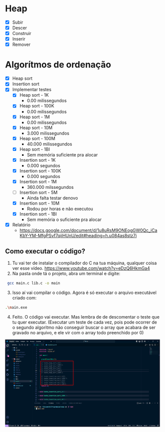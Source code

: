 # Heap

- [x]  Subir
- [x]  Descer
- [x]  Construir
- [x]  Inserir
- [x]  Remover

# Algorítmos de ordenação
- [x]  Heap sort
- [x]  Insertion sort
- [x]  Implementar testes
    - [x]  Heap sort - 1K
        - 0.00 milissegundos
    - [x]  Heap sort - 100K
        - 0.00 milissegundos
    - [x]  Heap sort - 1M
        - 0.00 milissegundos
    - [x]  Heap sort - 10M
        - 3.000 milissegundos
    - [x]  Heap sort - 100M
        - 40.000 milissegundos
    - [x]  Heap sort - 1BI
        - Sem memória suficiente pra alocar
    - [x]  Insertion sort - 1K
        - 0.000 segundos
    - [x]  Insertion sort - 100K
        - 0.000 segundos
    - [x]  Insertion sort - 1M
        - 360.000 milssegundos
    - [ ]  Insertion sort - 5M
        - Ainda falta testar denovo
    - [x]  Insertion sort - 10M
        - Rodou por horas e não executou
    - [x]  Insertion sort - 1BI
        - Sem memória o suficiente pra alocar
- [x]  Relatório
    * https://docs.google.com/document/d/1u8uRsM9ONEogGW0Qc_iCaKbY-YM-MfgPSvf7qiiHUnU/edit#heading=h.u084as8stz7i

## Como executar o código?

1. Tu vai ter de instalar o compilador do C na tua máquina, qualquer coisa ver esse vídeo. https://www.youtube.com/watch?v=eDzQ6HkmGa4
2. Na pasta onde tá o projeto, abra um terminal e digite: 

```bash
 gcc main.c lib.c -o main   
```

3. Isso aí vai compilar o código. Agora é só executar o arquivo executável criado com: 

```bash
.\main.exe
```

4. Feito. O código vai executar. Mas lembra de de descomentar o teste que tu quer executar. (Executar um teste de cada vez, pois pode ocorrer de o segundo algoritmo não conseguir buscar o array que acabara de ser gravado no arquivo, e ele vir com o array todo preenchido por 0)

![image.png](.github/image.png)

    
